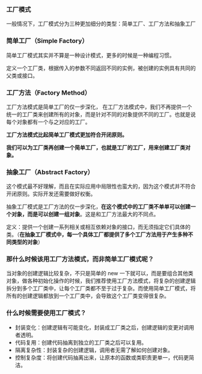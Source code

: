 ### 工厂模式
一般情况下，工厂模式分为三种更加细分的类型：简单工厂、工厂方法和抽象工厂

### 简单工厂（Simple Factory）
简单工厂模式其实并不算是一种设计模式，更多的时候是一种编程习惯。

定义一个工厂类，根据传入的参数不同返回不同的实例，被创建的实例具有共同的父类或接口。

### 工厂方法（Factory Method）
工厂方法模式是简单工厂的仅一步深化， 在工厂方法模式中，我们不再提供一个统一的工厂类来创建所有的对象，而是针对不同的对象提供不同的工厂。也就是说每个对象都有一个与之对应的工厂。

**工厂方法模式比起简单工厂模式更加符合开闭原则。**

**我们可以为工厂类再创建一个简单工厂，也就是工厂的工厂，用来创建工厂类对象。**

### 抽象工厂（Abstract Factory）
这个模式最不好理解，而且在实际应用中局限性也蛮大的，因为这个模式并不符合开闭原则。实际开发还需要做好权衡。

抽象工厂模式是工厂方法的仅一步深化，**在这个模式中的工厂类不单单可以创建一个对象，而是可以创建一组对象**。这是和工厂方法最大的不同点。

定义：提供一个创建一系列相关或相互依赖对象的接口，而无须指定它们具体的类。（**在抽象工厂模式中，每一个具体工厂都提供了多个工厂方法用于产生多种不同类型的对象**）

### 那什么时候该用工厂方法模式，而非简单工厂模式呢？
当对象的创建逻辑比较复杂，不只是简单的 new 一下就可以，而是要组合其他类对象，做各种初始化操作的时候，我们推荐使用工厂方法模式，将复杂的创建逻辑拆分到多个工厂类中，让每个工厂类都不至于过于复杂。而使用简单工厂模式，将所有的创建逻辑都放到一个工厂类中，会导致这个工厂类变得很复杂。

### 什么时候需要使用工厂模式？
- 封装变化：创建逻辑有可能变化，封装成工厂类之后，创建逻辑的变更对调用者透明。
- 代码复用：创建代码抽离到独立的工厂类之后可以复用。
- 隔离复杂性：封装复杂的创建逻辑，调用者无需了解如何创建对象。
- 控制复杂度：将创建代码抽离出来，让原本的函数或类职责更单一，代码更简洁。
